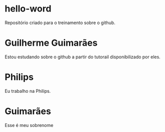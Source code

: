 # hello-word
Repositório criado para o treinamento sobre o github.
# Guilherme Guimarães
Estou estudando sobre o github a partir do tutorail disponibilizado por eles.
# Philips
Eu trabalho na Philips.
# Guimarães
Esse é meu sobrenome
